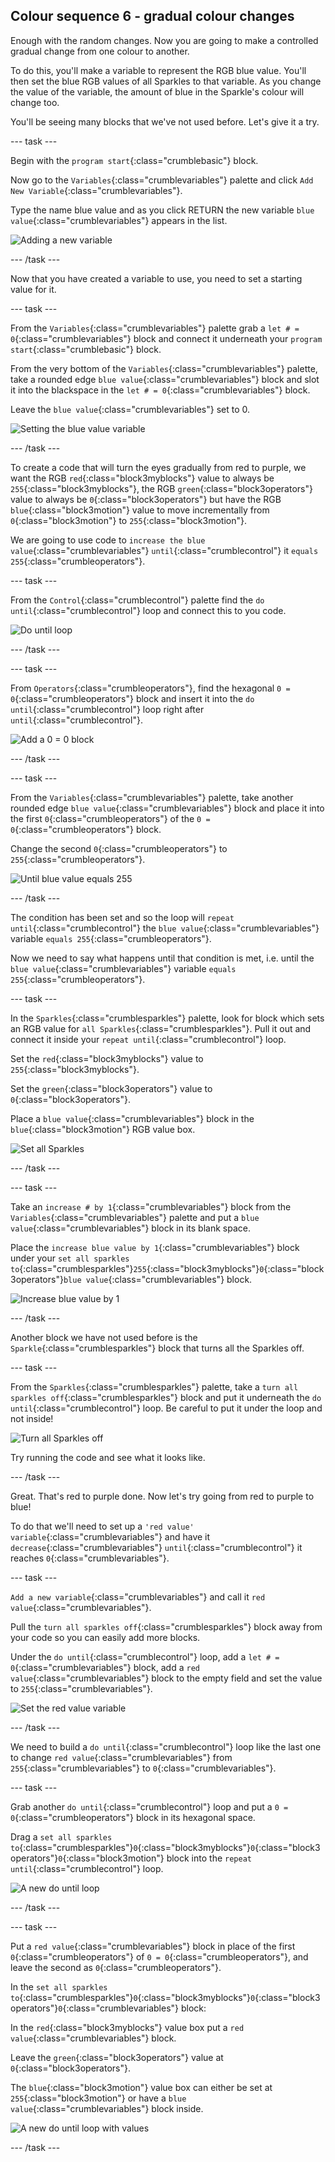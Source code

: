 ## Colour sequence 6 - gradual colour changes

Enough with the random changes. Now you are going to make a controlled gradual change from one colour to another.

To do this, you'll make a variable to represent the RGB blue value. You'll then set the blue RGB values of all Sparkles to that variable. As you change the value of the variable, the amount of blue in the Sparkle's colour will change too. 

You'll be seeing many blocks that we've not used before. Let's give it a try.

--- task ---

Begin with the `program start`{:class="crumblebasic"} block.

Now go to the `Variables`{:class="crumblevariables"} palette and click `Add New Variable`{:class="crumblevariables"}.

Type the name blue value and as you click RETURN the new variable `blue value`{:class="crumblevariables"} appears in the list.

![Adding a new variable](images/sequence6_addVariable.png)

--- /task ---

Now that you have created a variable to use, you need to set a starting value for it.

--- task ---

From the `Variables`{:class="crumblevariables"} palette grab a `let # = 0`{:class="crumblevariables"} block and connect it underneath your `program start`{:class="crumblebasic"} block.

From the very bottom of the `Variables`{:class="crumblevariables"} palette, take a rounded edge `blue value`{:class="crumblevariables"} block and slot it into the blackspace in the `let # = 0`{:class="crumblevariables"} block.

Leave the `blue value`{:class="crumblevariables"} set to 0.

![Setting the blue value variable](images/sequence6_setBlueVariable.png)

--- /task ---

To create a code that will turn the eyes gradually from red to purple, we want the RGB `red`{:class="block3myblocks"} value to always be `255`{:class="block3myblocks"}, the RGB `green`{:class="block3operators"} value to always be `0`{:class="block3operators"} but have the RGB `blue`{:class="block3motion"} value to move incrementally from `0`{:class="block3motion"} to `255`{:class="block3motion"}.

We are going to use code to `increase the blue value`{:class="crumblevariables"} `until`{:class="crumblecontrol"} it `equals 255`{:class="crumbleoperators"}.

--- task ---

From the `Control`{:class="crumblecontrol"} palette find the `do until`{:class="crumblecontrol"} loop and connect this to you code.

![Do until loop](images/sequence6_doUntil.png)

--- /task ---

--- task ---

From `Operators`{:class="crumbleoperators"}, find the hexagonal `0 = 0`{:class="crumbleoperators"} block and insert it into the `do until`{:class="crumblecontrol"} loop right after `until`{:class="crumblecontrol"}.

![Add a 0 = 0 block](images/sequence6_0equals0.png)

--- /task ---

--- task ---

From the `Variables`{:class="crumblevariables"} palette, take another rounded edge `blue value`{:class="crumblevariables"} block and place it into the first `0`{:class="crumbleoperators"} of the `0 = 0`{:class="crumbleoperators"} block.

Change the second `0`{:class="crumbleoperators"} to `255`{:class="crumbleoperators"}.

![Until blue value equals 255](images/sequence6_blueValueEquals255.png)

--- /task ---

The condition has been set and so the loop will `repeat until`{:class="crumblecontrol"} the `blue value`{:class="crumblevariables"} variable `equals 255`{:class="crumbleoperators"}.

Now we need to say what happens until that condition is met, i.e. until the `blue value`{:class="crumblevariables"} variable `equals 255`{:class="crumbleoperators"}.

--- task ---

In the `Sparkles`{:class="crumblesparkles"} palette, look for block which sets an RGB value for `all Sparkles`{:class="crumblesparkles"}. Pull it out and connect it inside your `repeat until`{:class="crumblecontrol"} loop.

Set the `red`{:class="block3myblocks"} value to `255`{:class="block3myblocks"}.

Set the `green`{:class="block3operators"} value to `0`{:class="block3operators"}.

Place a `blue value`{:class="crumblevariables"} block in the `blue`{:class="block3motion"} RGB value box.

![Set all Sparkles](images/sequence6_setAllSparkles.png)

--- /task ---

--- task ---

Take an `increase # by 1`{:class="crumblevariables"} block from the `Variables`{:class="crumblevariables"} palette and put a `blue value`{:class="crumblevariables"} block in its blank space.

Place the `increase blue value by 1`{:class="crumblevariables"} block under your `set all sparkles to`{:class="crumblesparkles"}`255`{:class="block3myblocks"}`0`{:class="block3operators"}`blue value`{:class="crumblevariables"} block.

![Increase blue value by 1](images/sequence6_increaseBlueValue.png)

--- /task ---

Another block we have not used before is the `Sparkle`{:class="crumblesparkles"} block that turns all the Sparkles off.

--- task ---

From the `Sparkles`{:class="crumblesparkles"} palette, take a `turn all sparkles off`{:class="crumblesparkles"} block and put it underneath the `do until`{:class="crumblecontrol"} loop. Be careful to put it under the loop and not inside!

![Turn all Sparkles off](images/sequence6_turnSparklesOff.png)

Try running the code and see what it looks like.

--- /task ---

Great. That's red to purple done. Now let's try going from red to purple to blue!

To do that we'll need to set up a `'red value' variable`{:class="crumblevariables"} and have it `decrease`{:class="crumblevariables"} `until`{:class="crumblecontrol"} it reaches `0`{:class="crumblevariables"}.

--- task ---

`Add a new variable`{:class="crumblevariables"} and call it `red value`{:class="crumblevariables"}.

Pull the `turn all sparkles off`{:class="crumblesparkles"} block away from your code so you can easily add more blocks.

Under the `do until`{:class="crumblecontrol"} loop, add a `let # = 0`{:class="crumblevariables"} block, add a `red value`{:class="crumblevariables"} block to the empty field and set the value to `255`{:class="crumblevariables"}.

![Set the red value variable](images/sequence6_setRedValue.png)

--- /task ---

We need to build a `do until`{:class="crumblecontrol"} loop like the last one to change `red value`{:class="crumblevariables"} from `255`{:class="crumblevariables"} to `0`{:class="crumblevariables"}.

--- task ---

Grab another `do until`{:class="crumblecontrol"} loop and put a `0 = 0`{:class="crumbleoperators"} block in its hexagonal space.

Drag a `set all sparkles to`{:class="crumblesparkles"}`0`{:class="block3myblocks"}`0`{:class="block3operators"}`0`{:class="block3motion"} block into the `repeat until`{:class="crumblecontrol"} loop.

![A new do until loop](images/sequence6_anotherDoUntil.png)

--- /task ---

--- task ---

Put a `red value`{:class="crumblevariables"} block in place of the first `0`{:class="crumbleoperators"} of `0 = 0`{:class="crumbleoperators"}, and leave the second as `0`{:class="crumbleoperators"}.

In the `set all sparkles to`{:class="crumblesparkles"}`0`{:class="block3myblocks"}`0`{:class="block3operators"}`0`{:class="crumblevariables"} block:

In the `red`{:class="block3myblocks"} value box put a `red value`{:class="crumblevariables"} block.

Leave the `green`{:class="block3operators"} value at `0`{:class="block3operators"}.

The `blue`{:class="block3motion"} value box can either be set at `255`{:class="block3motion"} or have a `blue value`{:class="crumblevariables"} block inside.

![A new do until loop with values](images/sequence6_redValueDoUntil.png)

--- /task ---